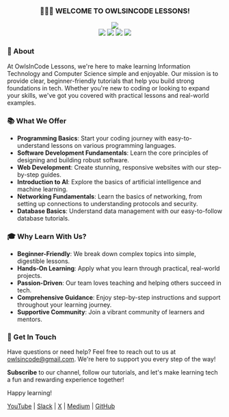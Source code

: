 <h3 align="center">🙋🏻‍♂️ WELCOME TO OWLSINCODE LESSONS!</h3>

<p align="center">
  <img src="https://img.shields.io/badge/🔍 Clear%20and%20Simple%20Lessons-2F2F2F?logo=&style=for-the-badge"><br/>
  <img src="https://img.shields.io/badge/🦉 Empowering%20New%20Learners-2F2F2F?logo=&style=for-the-badge">
  <img src="https://img.shields.io/badge/💡 Passionate%20Teaching-2F2F2F?logo=&style=for-the-badge">
  <img src="https://img.shields.io/badge/🚀 Hands On%20Experience-2F2F2F?logo=&style=for-the-badge">
  <img src="https://img.shields.io/badge/🔧 Building%20Tech%20Skills-2F2F2F?logo=&style=for-the-badge">
</p>

### 🎈 About
At OwlsInCode Lessons, we're here to make learning Information Technology and Computer Science simple and enjoyable. Our mission is to provide clear, beginner-friendly tutorials that help you build strong foundations in tech. Whether you're new to coding or looking to expand your skills, we've got you covered with practical lessons and real-world examples.

### 📚 What We Offer

- **Programming Basics**: Start your coding journey with easy-to-understand lessons on various programming languages.
- **Software Development Fundamentals**: Learn the core principles of designing and building robust software.
- **Web Development**: Create stunning, responsive websites with our step-by-step guides.
- **Introduction to AI**: Explore the basics of artificial intelligence and machine learning.
- **Networking Fundamentals**: Learn the basics of networking, from setting up connections to understanding protocols and security.
- **Database Basics**: Understand data management with our easy-to-follow database tutorials.

### 🎓 Why Learn With Us?

- **Beginner-Friendly**: We break down complex topics into simple, digestible lessons.
- **Hands-On Learning**: Apply what you learn through practical, real-world projects.
- **Passion-Driven**: Our team loves teaching and helping others succeed in tech.
- **Comprehensive Guidance**: Enjoy step-by-step instructions and support throughout your learning journey.
- **Supportive Community**: Join a vibrant community of learners and mentors.

### 📢 Get In Touch

Have questions or need help? Feel free to reach out to us at [owlsincode@gmail.com](mailto:owlsincode@gmail.com). We're here to support you every step of the way!

**Subscribe** to our channel, follow our tutorials, and let's make learning tech a fun and rewarding experience together!

Happy learning!

[YouTube](https://www.youtube.com/@OwlsInCode) | [Slack](https://join.slack.com/t/owlsincode/shared_invite/zt-2p5cs4eds-0x9iGlh01HpGtLUpEMrrfQ) | [X](https://x.com/OwlsInCode) | [Medium](https://medium.com/@owlsincode) | [GitHub](https://github.com/OwlInCode-Lessons)
